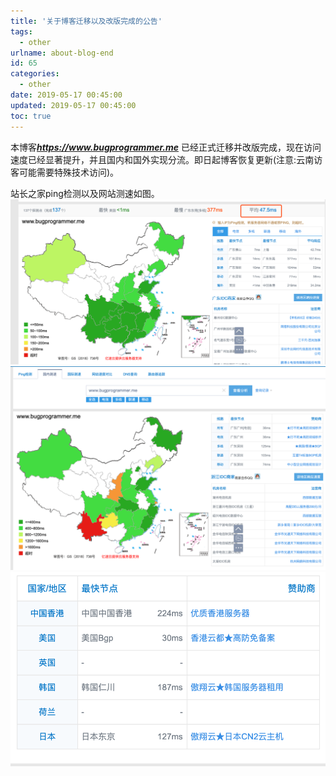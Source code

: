 ```yaml
---
title: '关于博客迁移以及改版完成的公告'
tags:
  - other
urlname: about-blog-end
id: 65
categories:
  - other
date: 2019-05-17 00:45:00
updated: 2019-05-17 00:45:00
toc: true
---
```


本博客***https://www.bugprogrammer.me*** 已经正式迁移并改版完成，现在访问速度已经显著提升，并且国内和国外实现分流。即日起博客恢复更新(注意:云南访客可能需要特殊技术访问)。<!--more-->

站长之家ping检测以及网站测速如图。
![ping检测](/images/test1.png)
![国内测速](/images/test2.png)
![国际测速](/images/test3.png)